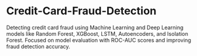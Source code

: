 # Credit-Card-Fraud-Detection
Detecting credit card fraud using Machine Learning and Deep Learning models like Random Forest, XGBoost, LSTM, Autoencoders, and Isolation Forest. Focused on model evaluation with ROC-AUC scores and improving fraud detection accuracy.
